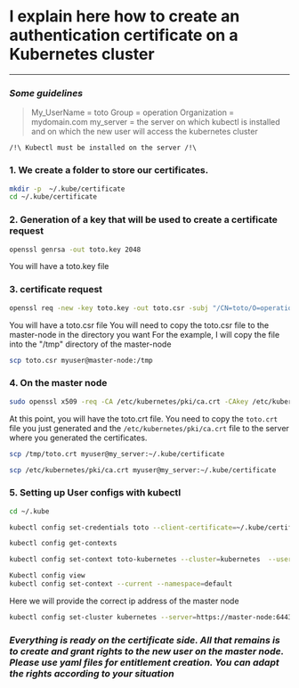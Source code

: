 # I explain here how to create an authentication certificate on a Kubernetes cluster
---
### _Some guidelines_
> My_UserName = toto
> Group = operation
> Organization = mydomain.com
> my_server = the server on which kubectl is installed and on which the new user will access the kubernetes cluster

```/!\ Kubectl must be installed on the server /!\ ```

### 1. We create a folder to store our certificates.
```sh
mkdir -p  ~/.kube/certificate
cd ~/.kube/certificate
```
### 2. Generation of a key that will be used to create a certificate request
```sh
openssl genrsa -out toto.key 2048
```
You will have a toto.key file  

### 3. certificate request
```sh
openssl req -new -key toto.key -out toto.csr -subj "/CN=toto/O=operation/O=mydomain.local"
```
You will have a toto.csr file
You will need to copy the toto.csr file to the master-node in the directory you want
For the example, I will copy the file into the "/tmp" directory of the master-node
```sh 
scp toto.csr myuser@master-node:/tmp 
```
### 4. On the master node
```sh
sudo openssl x509 -req -CA /etc/kubernetes/pki/ca.crt -CAkey /etc/kubernetes/pki/ca.key -CAcreateserial -days 730 -in /tmp/toto.csr -out toto.crt                                         
```
At this point, you will have the toto.crt file. 
You need to copy the ```toto.crt ``` file you just generated and the ```/etc/kubernetes/pki/ca.crt``` file to the server where you generated the certificates.
```sh
scp /tmp/toto.crt myuser@my_server:~/.kube/certificate
```
```sh
scp /etc/kubernetes/pki/ca.crt myuser@my_server:~/.kube/certificate
```

### 5. Setting up User configs with kubectl
```sh
cd ~/.kube
```
```sh
kubectl config set-credentials toto --client-certificate=~/.kube/certificate/toto.crt --client-key=~/.kube/certificate/toto.key
```
```sh
kubectl config get-contexts
```
```sh
kubectl config set-context toto-kubernetes --cluster=kubernetes  --user=toto --namespace=default
```
```sh
Kubectl config view
kubectl config set-context --current --namespace=default
```
Here we will provide the correct ip address of the master node
```sh 
kubectl config set-cluster kubernetes --server=https://master-node:6443 --certificate-authority=~/.kube/certificate/ca.crt
``` 

### _Everything is ready on the certificate side. All that remains is to create and grant rights to the new user on the master node. Please use yaml files for entitlement creation. You can adapt the rights according to your situation_


